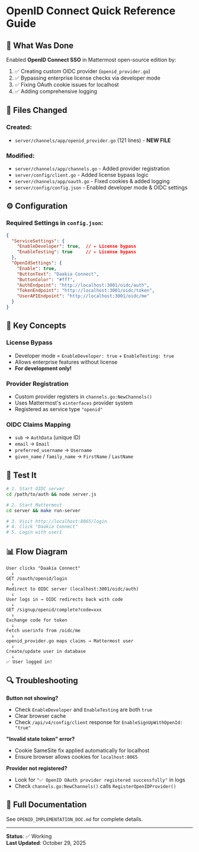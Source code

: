 # OpenID Connect Quick Reference Guide

## 🚀 What Was Done

Enabled **OpenID Connect SSO** in Mattermost open-source edition by:
1. ✅ Creating custom OIDC provider (`openid_provider.go`)
2. ✅ Bypassing enterprise license checks via developer mode
3. ✅ Fixing OAuth cookie issues for localhost
4. ✅ Adding comprehensive logging

## 📁 Files Changed

### Created:
- `server/channels/app/openid_provider.go` (121 lines) - **NEW FILE**

### Modified:
- `server/channels/app/channels.go` - Added provider registration
- `server/config/client.go` - Added license bypass logic
- `server/channels/app/oauth.go` - Fixed cookies & added logging
- `server/config/config.json` - Enabled developer mode & OIDC settings

## ⚙️ Configuration

### Required Settings in `config.json`:

```json
{
  "ServiceSettings": {
    "EnableDeveloper": true,  // ← License bypass
    "EnableTesting": true     // ← License bypass
  },
  "OpenIdSettings": {
    "Enable": true,
    "ButtonText": "Daakia Connect",
    "ButtonColor": "#fff",
    "AuthEndpoint": "http://localhost:3001/oidc/auth",
    "TokenEndpoint": "http://localhost:3001/oidc/token",
    "UserAPIEndpoint": "http://localhost:3001/oidc/me"
  }
}
```

## 🔑 Key Concepts

### License Bypass
- Developer mode = `EnableDeveloper: true` + `EnableTesting: true`
- Allows enterprise features without license
- **For development only!**

### Provider Registration
- Custom provider registers in `channels.go:NewChannels()`
- Uses Mattermost's `einterfaces` provider system
- Registered as service type `"openid"`

### OIDC Claims Mapping
- `sub` → `AuthData` (unique ID)
- `email` → `Email`
- `preferred_username` → `Username`
- `given_name` / `family_name` → `FirstName` / `LastName`

## 🧪 Test It

```bash
# 1. Start OIDC server
cd /path/to/auth && node server.js

# 2. Start Mattermost
cd server && make run-server

# 3. Visit http://localhost:8065/login
# 4. Click "Daakia Connect"
# 5. Login with user1
```

## 📊 Flow Diagram

```
User clicks "Daakia Connect"
  ↓
GET /oauth/openid/login
  ↓
Redirect to OIDC server (localhost:3001/oidc/auth)
  ↓
User logs in → OIDC redirects back with code
  ↓
GET /signup/openid/complete?code=xxx
  ↓
Exchange code for token
  ↓
Fetch userinfo from /oidc/me
  ↓
openid_provider.go maps claims → Mattermost user
  ↓
Create/update user in database
  ↓
✅ User logged in!
```

## 🔍 Troubleshooting

**Button not showing?**
- Check `EnableDeveloper` and `EnableTesting` are both `true`
- Clear browser cache
- Check `/api/v4/config/client` response for `EnableSignUpWithOpenId: "true"`

**"Invalid state token" error?**
- Cookie SameSite fix applied automatically for localhost
- Ensure browser allows cookies for `localhost:8065`

**Provider not registered?**
- Look for `"✅ OpenID OAuth provider registered successfully"` in logs
- Check `channels.go:NewChannels()` calls `RegisterOpenIDProvider()`

## 📖 Full Documentation

See `OPENID_IMPLEMENTATION_DOC.md` for complete details.

---

**Status**: ✅ Working  
**Last Updated**: October 29, 2025

